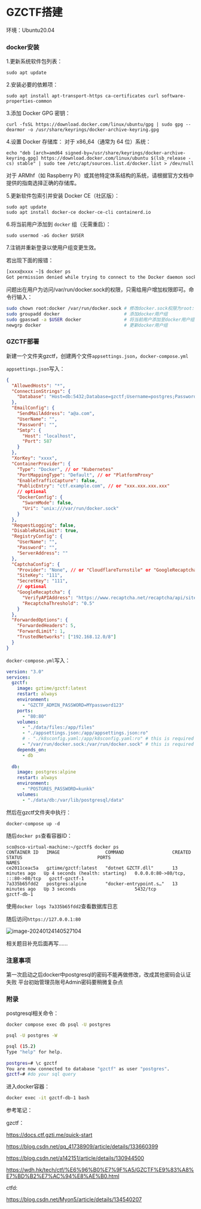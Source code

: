 # GZCTF搭建


环境：Ubuntu20.04

### docker安装

1.更新系统软件包列表：

```
sudo apt update
```

2.安装必要的依赖项：

```
sudo apt install apt-transport-https ca-certificates curl software-properties-common
```

3.添加 Docker GPG 密钥：

```
curl -fsSL https://download.docker.com/linux/ubuntu/gpg | sudo gpg --dearmor -o /usr/share/keyrings/docker-archive-keyring.gpg
```

4.设置 Docker 存储库：
对于 x86_64（通常为 64 位）系统：

```
echo "deb [arch=amd64 signed-by=/usr/share/keyrings/docker-archive-keyring.gpg] https://download.docker.com/linux/ubuntu $(lsb_release -cs) stable" | sudo tee /etc/apt/sources.list.d/docker.list > /dev/null
```

对于 ARMhf（如 Raspberry Pi）或其他特定体系结构的系统，请根据官方文档中提供的指南选择正确的存储库。

5.更新软件包索引并安装 Docker CE（社区版）：

```
sudo apt update
sudo apt install docker-ce docker-ce-cli containerd.io
```

6.将当前用户添加到 `docker` 组（无需重启）：

```
sudo usermod -aG docker $USER
```

7.注销并重新登录以使用户组变更生效。

若出现下面的报错：

```sh
[xxxx@xxxx ~]$ docker ps
Got permission denied while trying to connect to the Docker daemon socket at unix:///var/run/docker.sock: Get "http://%2Fvar%2Frun%2Fdocker.sock/v1.24/containers/json": dial unix /var/run/docker.sock: connect: permission denied
```

问题出在用户为访问/var/run/docker.sock的权限，只需给用户增加权限即可。命令行输入：

```sh
sudo chown root:docker /var/run/docker.sock	# 修改docker.sock权限为root:docker
sudo groupadd docker          				# 添加docker用户组 
sudo gpasswd -a $USER docker  				# 将当前用户添加至docker用户组
newgrp docker                 				# 更新docker用户组
```

### GZCTF部署

新建一个文件夹gzctf，创建两个文件`appsettings.json`，`docker-compose.yml`

`appsettings.json`写入：

```json
{
  "AllowedHosts": "*",
  "ConnectionStrings": {
    "Database": "Host=db:5432;Database=gzctf;Username=postgres;Password=kunkk"
  },
  "EmailConfig": {
    "SendMailAddress": "a@a.com",
    "UserName": "",
    "Password": "",
    "Smtp": {
      "Host": "localhost",
      "Port": 587
    }
  },
  "XorKey": "xxxx",
  "ContainerProvider": {
    "Type": "Docker", // or "Kubernetes"
    "PortMappingType": "Default", // or "PlatformProxy"
    "EnableTrafficCapture": false,
    "PublicEntry": "ctf.example.com", // or "xxx.xxx.xxx.xxx"
    // optional
    "DockerConfig": {
      "SwarmMode": false,
      "Uri": "unix:///var/run/docker.sock"
    }
  },
  "RequestLogging": false,
  "DisableRateLimit": true,
  "RegistryConfig": {
    "UserName": "",
    "Password": "",
    "ServerAddress": ""
  },
  "CaptchaConfig": {
    "Provider": "None", // or "CloudflareTurnstile" or "GoogleRecaptcha"
    "SiteKey": "111",
    "SecretKey": "111",
    // optional
    "GoogleRecaptcha": {
      "VerifyAPIAddress": "https://www.recaptcha.net/recaptcha/api/siteverify",
      "RecaptchaThreshold": "0.5"
    }
  },
  "ForwardedOptions": {
    "ForwardedHeaders": 5,
    "ForwardLimit": 1,
    "TrustedNetworks": ["192.168.12.0/8"]
  }
}
```

`docker-compose.yml`写入：

```yml
version: "3.0"
services:
  gzctf:
    image: gztime/gzctf:latest
    restart: always
    environment:
      - "GZCTF_ADMIN_PASSWORD=MYpassword123"
    ports:
      - "80:80"
    volumes:
      - "./data/files:/app/files"
      - "./appsettings.json:/app/appsettings.json:ro"
      # - "./k8sconfig.yaml:/app/k8sconfig.yaml:ro" # this is required for k8s deployment
      - "/var/run/docker.sock:/var/run/docker.sock" # this is required for docker deployment
    depends_on:
      - db
 
  db:
    image: postgres:alpine
    restart: always
    environment:
      - "POSTGRES_PASSWORD=kunkk"
    volumes:
      - "./data/db:/var/lib/postgresql/data"
```

然后在gzctf文件夹中执行：

```
docker-compose up -d
```

随后`docker ps`查看容器ID：

```
sco@sco-virtual-machine:~/gzctf$ docker ps
CONTAINER ID   IMAGE                 COMMAND                  CREATED          STATUS                            PORTS                               NAMES
ce2011ceac5a   gztime/gzctf:latest   "dotnet GZCTF.dll"       13 minutes ago   Up 4 seconds (health: starting)   0.0.0.0:80->80/tcp, :::80->80/tcp   gzctf-gzctf-1
7a335b65fdd2   postgres:alpine       "docker-entrypoint.s…"   13 minutes ago   Up 3 seconds                      5432/tcp                            gzctf-db-1
```

使用`docker logs 7a335b65fdd2`查看数据库日志

随后访问`https://127.0.0.1:80`

![image-20240124140527104](https://scofield-1313710994.cos.ap-beijing.myqcloud.com/image-20240124140527104.png)

相关题目补充后面再写......

### 注意事项

第一次启动之后docker中postgresql的密码不能再做修改，改成其他密码会认证失败
平台初始管理员账号Admin密码要稍微复杂点

### 附录

postgresql相关命令：

```sh
docker compose exec db psql -U postgres

psql -U postgres -W

psql (15.2)
Type "help" for help.
 
postgres=# \c gzctf
You are now connected to database "gzctf" as user "postgres".
gzctf=# #do your sql query
```

进入docker容器：

```sh
docker exec -it gzctf-db-1 bash
```

参考笔记：

gzctf：

https://docs.ctf.gzti.me/quick-start

https://blog.csdn.net/qq_41738909/article/details/133660399

https://blog.csdn.net/a142151/article/details/130944500

https://wdh.hk/tech/ctf/%E6%96%B0%E7%9F%A5/GZCTF%E9%83%A8%E7%BD%B2%E7%AC%94%E8%AE%B0.html

ctfd:

https://blog.csdn.net/Myon5/article/details/134540207

